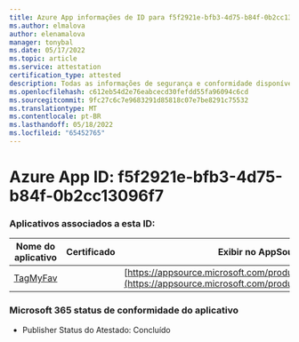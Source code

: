 ```yaml
---
title: Azure App informações de ID para f5f2921e-bfb3-4d75-b84f-0b2cc13096f7
ms.author: elmalova
author: elenamalova
manager: tonybal
ms.date: 05/17/2022
ms.topic: article
ms.service: attestation
certification_type: attested
description: Todas as informações de segurança e conformidade disponíveis para f5f2921e-bfb3-4d75-b84f-0b2cc13096f7.
ms.openlocfilehash: c612eb54d2e76eabcecd30fefdd55fa96094c6cd
ms.sourcegitcommit: 9fc27c6c7e9683291d85818c07e7be8291c75532
ms.translationtype: MT
ms.contentlocale: pt-BR
ms.lasthandoff: 05/18/2022
ms.locfileid: "65452765"
---
```

# <a name="azure-app-id-f5f2921e-bfb3-4d75-b84f-0b2cc13096f7"></a>Azure App ID: f5f2921e-bfb3-4d75-b84f-0b2cc13096f7


### <a name="apps-associated-with-this-id"></a>Aplicativos associados a esta ID:
| **Nome do aplicativo** | **Certificado** | **Exibir no AppSource** |
|--------------|---------------|-----------------------|
| [TagMyFav](../forward/WA200002713.md) |  | [https://appsource.microsoft.com/product/office/WA200002713](https://appsource.microsoft.com/product/office/WA200002713) |

### <a name="microsoft-365-app-compliance-status"></a>Microsoft 365 status de conformidade do aplicativo
- Publisher Status do Atestado: Concluído
